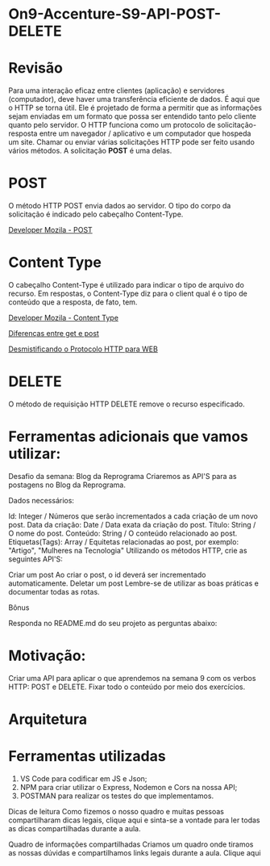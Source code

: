 # On9-Accenture-S9-API-POST-DELETE

# Revisão 

Para uma interação eficaz entre clientes (aplicação) e servidores (computador), deve haver uma transferência eficiente de dados. É aqui que o HTTP se torna útil. Ele é projetado de forma a permitir que as informações sejam enviadas em um formato que possa ser entendido tanto pelo cliente quanto pelo servidor. O HTTP funciona como um protocolo de solicitação-resposta entre um navegador / aplicativo e um computador que hospeda um site. Chamar ou enviar várias solicitações HTTP pode ser feito usando vários métodos. A solicitação **POST** é uma delas.

# POST
O método HTTP POST envia dados ao servidor. O tipo do corpo da solicitação é indicado pelo cabeçalho Content-Type.
 
[Developer Mozila - POST](https://developer.mozilla.org/pt-BR/docs/Web/HTTP/Methods/POST)

# Content Type 

O cabeçalho Content-Type é utilizado para indicar o tipo de arquivo do recurso.
Em respostas, o Content-Type diz para o client qual é o tipo de conteúdo que a resposta, de fato, tem.

[Developer Mozila - Content Type](https://developer.mozilla.org/pt-BR/docs/Web/HTTP/Headers/Content-Type)

[Diferenças entre get e post](https://www.alura.com.br/artigos/diferencas-entre-get-e-post)

[Desmistificando o Protocolo HTTP para WEB](https://www.alura.com.br/artigos/desmistificando-o-protocolo-http-parte-1)


# DELETE

O método de requisição HTTP DELETE remove o recurso especificado.

# Ferramentas adicionais que vamos utilizar:

Desafio da semana:
Blog da Reprograma
Criaremos as API'S para as postagens no Blog da Reprograma.

Dados necessários:

Id: Integer / Números que serão incrementados a cada criação de um novo post.
Data da criação: Date / Data exata da criação do post.
Título: String / O nome do post.
Conteúdo: String / O conteúdo relacionado ao post.
Etiquetas(Tags): Array / Equitetas relacionadas ao post, por exemplo: "Artigo", "Mulheres na Tecnologia"
Utilizando os métodos HTTP, crie as seguintes API'S:

Criar um post
Ao criar o post, o id deverá ser incrementado automaticamente.
Deletar um post
Lembre-se de utilizar as boas práticas e documentar todas as rotas.

Bônus

Responda no README.md do seu projeto as perguntas abaixo:

# Motivação:
Criar uma API para aplicar o que aprendemos na semana 9 com os verbos HTTP: POST e DELETE. 
Fixar todo o conteúdo por meio dos exercícios.

# Arquitetura


# Ferramentas utilizadas
1. VS Code para codificar em JS e Json;
2. NPM para criar utilizar o Express, Nodemon e Cors na nossa API;
3. POSTMAN para realizar os testes do que implementamos.

Dicas de leitura
Como fizemos o nosso quadro e muitas pessoas compartilharam dicas legais, clique aqui e sinta-se a vontade para ler todas as dicas compartilhadas durante a aula.

Quadro de informações compartilhadas
Criamos um quadro onde tiramos as nossas dúvidas e compartilhamos links legais durante a aula. Clique aqui




